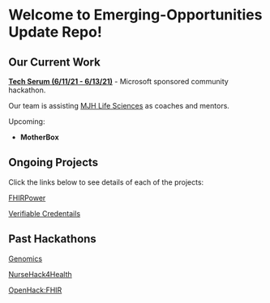 # Welcome to Emerging-Opportunities Update Repo!

## Our Current Work

[**Tech Serum (6/11/21 - 6/13/21)**](https://www.thewhyse.com/events/techserum-healthcare-er-visit/) - Microsoft sponsored community hackathon. 

Our team is assisting [MJH Life Sciences](https://www.mjhlifesciences.com/) as coaches and mentors.

Upcoming:

- **MotherBox**

## Ongoing Projects

Click the links below to see details of each of the projects:

[FHIRPower](./FHIR/FHIRPower)

[Verifiable Credentails](./Verifiable-Credentials)

## Past Hackathons

[Genomics](./Genomics)

[NurseHack4Health](./NurseHack4Health)

[OpenHack:FHIR](.FHIR/Hackathon)
